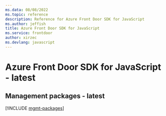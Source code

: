 ```yaml
---
ms.data: 08/08/2022
ms.topic: reference
description: Reference for Azure Front Door SDK for JavaScript
ms.author: jeffish
title: Azure Front Door SDK for JavaScript
ms.service: frontdoor
author: xirzec
ms.devlang: javascript
---
```

# Azure Front Door SDK for JavaScript - latest

## Management packages - latest
[!INCLUDE [mgmt-packages](front-door-mgmt-index.md)]